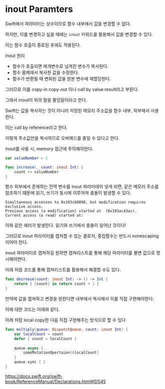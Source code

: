 # inout Paramters

Swift에서 파라미터는 상수이므로 함수 내부에서 값을 변경할 수 없다.

하지만, 이를 변경하고 싶을 때에는 `inout` 키워드를 활용해서 값을 변경할 수 있다.

이는 함수 호출이 종료된 후에도 적용된다.

inout 원리

- 함수가 호출되면 매개변수로 넘겨진 변수가 복사된다.
- 함수 몸체에서 복사한 값을 수정한다.
- 함수가 반환될 때 변화된 값을 원본 변수에 재할당한다.

그러므로 이를 copy-in copy-out 이나 call by value result라고 부른다.

그래서 inout이 위의 말을 줄임말이라고 한다.

Swift는 값을 복사하는 것이 아니라 저장된 메모리 주소값을 함수 내부, 외부에서 사용한다.

이는 call by reference라고 한다.

이렇게 주소값만을 복사하므로 오버헤드를 줄일 수 있다고 한다.

inout를 사용 시, memory 접근에 주의해야한다.
```swift
var valueNumber = 1

func increase(_ count: inout Int) {
    count += valueNumber
}

```


함수 외부에서 존재하는 전역 변수를 
inout 파라미테어 넣게 되면, 같은 메모리 주소를 참조하기 떄문에 읽기, 쓰기가 동시에 이루어져 충돌이 발생할 수 있다.

```
Simultaneous accesses to 0x103cb8090, but modification requires exclusive access.
Previous access (a modification) started at  (0x103ac43ac).
Current access (a read) started at:
```

이와 같은 에러가 발생한다. 읽기와 쓰기에서 충돌이 일어난 것이다!

그러므로 inout 파라미터를 캡쳐할 수 있는 클로저, 중첩함수는 반드시 nonescaping이어야 한다.

inout 파라미터로 캡쳐하길 원하면 캡쳐리스트를 통해 해당 파라미터를 불변 값으로 명시해야한다.

아래 처럼 코드를 통해 캡쳐리스트를 활용해서 해결할 수도 있다.
```swift
func decrease(count: inout Int) -> () -> Int {
    return { [count] in return count + 1 }
}
```

만약에 값을 캡쳐하고 변경을 원한다면 내부에서 복사해서 이를 직접 구현해야한다.

이에 대한 코드는 아래와 같다.

아래 처럼 local copy한 다음 직접 구현해주는 방식으로 할 수 있다

```swift
func multiply(queue: DispatchQueue, count: inout Int) {
    var localCount = count
    defer { count = localCount }
    
    queue.async {
        someMutationOpertaion(&localCount)
    }
    queue.sync { }
}
```

https://docs.swift.org/swift-book/ReferenceManual/Declarations.html#ID545